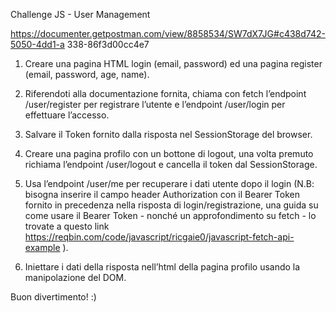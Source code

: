 Challenge JS - User Management

https://documenter.getpostman.com/view/8858534/SW7dX7JG#c438d742-5050-4dd1-a
338-86f3d00cc4e7

1) Creare una pagina HTML login (email, password) ed una pagina register (email,
password, age, name).

2) Riferendoti alla documentazione fornita, chiama con fetch l’endpoint /user/register
per registrare l’utente e l’endpoint /user/login per effettuare l’accesso.

3) Salvare il Token fornito dalla risposta nel SessionStorage del browser.

4) Creare una pagina profilo con un bottone di logout, una volta premuto richiama
l’endpoint /user/logout e cancella il token dal SessionStorage.

5) Usa l’endpoint /user/me per recuperare i dati utente dopo il login
(N.B: bisogna inserire il campo header Authorization con il Bearer Token fornito in
precedenza nella risposta di login/registrazione, una guida su come usare il Bearer
Token - nonché un approfondimento su fetch - lo trovate a questo link
https://reqbin.com/code/javascript/ricgaie0/javascript-fetch-api-example ).

6) Iniettare i dati della risposta nell’html della pagina profilo usando la manipolazione
del DOM.

Buon divertimento! :)
